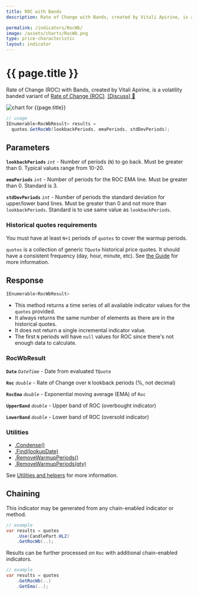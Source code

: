 ```yaml
---
title: ROC with Bands
description: Rate of Change with Bands, created by Vitali Apirine, is a volatility banded variant of the basic Rate of Change (ROC) indicator.

permalink: /indicators/RocWb/
image: /assets/charts/RocWb.png
type: price-characteristic
layout: indicator
---
```


# {{ page.title }}

Rate of Change (ROC) with Bands, created by Vitali Apirine, is a volatility banded variant of [Rate of Change (ROC)]({{site.baseurl}}/indicators/Roc/#content).
[[Discuss] &#128172;]({{site.github.repository_url}}/discussions/242 "Community discussion about this indicator")

![chart for {{page.title}}]({{site.baseurl}}{{page.image}})

```csharp
// usage
IEnumerable<RocWbResult> results =
  quotes.GetRocWb(lookbackPeriods, emaPeriods, stdDevPeriods);
```

## Parameters

**`lookbackPeriods`** _`int`_ - Number of periods (`N`) to go back.  Must be greater than 0.  Typical values range from 10-20.

**`emaPeriods`** _`int`_ - Number of periods for the ROC EMA line.  Must be greater than 0.  Standard is 3.

**`stdDevPeriods`** _`int`_ - Number of periods the standard deviation for upper/lower band lines.  Must be greater than 0 and not more than `lookbackPeriods`.  Standard is to use same value as `lookbackPeriods`.

### Historical quotes requirements

You must have at least `N+1` periods of `quotes` to cover the warmup periods.

`quotes` is a collection of generic `TQuote` historical price quotes.  It should have a consistent frequency (day, hour, minute, etc).  See [the Guide]({{site.baseurl}}/guide/#historical-quotes) for more information.

## Response

```csharp
IEnumerable<RocWbResult>
```

- This method returns a time series of all available indicator values for the `quotes` provided.
- It always returns the same number of elements as there are in the historical quotes.
- It does not return a single incremental indicator value.
- The first `N` periods will have `null` values for ROC since there's not enough data to calculate.

### RocWbResult

**`Date`** _`DateTime`_ - Date from evaluated `TQuote`

**`Roc`** _`double`_ - Rate of Change over `N` lookback periods (%, not decimal)

**`RocEma`** _`double`_ - Exponential moving average (EMA) of `Roc`

**`UpperBand`** _`double`_ - Upper band of ROC (overbought indicator)

**`LowerBand`** _`double`_ - Lower band of ROC (oversold indicator)

### Utilities

- [.Condense()]({{site.baseurl}}/utilities#condense)
- [.Find(lookupDate)]({{site.baseurl}}/utilities#find-indicator-result-by-date)
- [.RemoveWarmupPeriods()]({{site.baseurl}}/utilities#remove-warmup-periods)
- [.RemoveWarmupPeriods(qty)]({{site.baseurl}}/utilities#remove-warmup-periods)

See [Utilities and helpers]({{site.baseurl}}/utilities#utilities-for-indicator-results) for more information.

## Chaining

This indicator may be generated from any chain-enabled indicator or method.

```csharp
// example
var results = quotes
    .Use(CandlePart.HL2)
    .GetRocWb(..);
```

Results can be further processed on `Roc` with additional chain-enabled indicators.

```csharp
// example
var results = quotes
    .GetRocWb(..)
    .GetEma(..);
```
